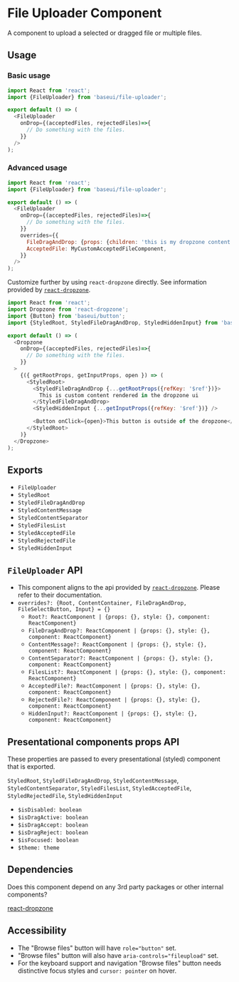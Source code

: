 # File Uploader Component

A component to upload a selected or dragged file or multiple files.

## Usage

### Basic usage

```javascript
import React from 'react';
import {FileUploader} from 'baseui/file-uploader';

export default () => (
  <FileUploader
    onDrop={(acceptedFiles, rejectedFiles)=>{
      // Do something with the files.
    }}
  />
);
```

### Advanced usage

```javascript
import React from 'react';
import {FileUploader} from 'baseui/file-uploader';

export default () => (
  <FileUploader
    onDrop={(acceptedFiles, rejectedFiles)=>{
      // Do something with the files.
    }}
    overrides={{
      FileDragAndDrop: {props: {children: 'this is my dropzone content'}},
      AcceptedFile: MyCustomAcceptedFileComponent,
    }}
  />
);
```

Customize further by using `react-dropzone` directly. See information provided by
[`react-dropzone`](https://react-dropzone.netlify.com/).

```javascript
import React from 'react';
import Dropzone from 'react-dropzone';
import {Button} from 'baseui/button';
import {StyledRoot, StyledFileDragAndDrop, StyledHiddenInput} from 'baseui/file-uploader';

export default () => (
  <Dropzone
    onDrop={(acceptedFiles, rejectedFiles)=>{
      // Do something with the files.
    }}
  >
    {({ getRootProps, getInputProps, open }) => (
      <StyledRoot>
        <StyledFileDragAndDrop {...getRootProps({refKey: '$ref'})}>
          This is custom content rendered in the dropzone ui
        </StyledFileDragAndDrop>
        <StyledHiddenInput {...getInputProps({refKey: '$ref'})} />

        <Button onClick={open}>This button is outside of the dropzone</Button>
      </StyledRoot>
    )}
  </Dropzone>
);
```

## Exports

* `FileUploader`
* `StyledRoot`
* `StyledFileDragAndDrop`
* `StyledContentMessage`
* `StyledContentSeparator`
* `StyledFilesList`
* `StyledAcceptedFile`
* `StyledRejectedFile`
* `StyledHiddenInput`

## `FileUploader` API
* This component aligns to the api provided by [`react-dropzone`](https://react-dropzone.netlify.com/). Please
  refer to their documentation.
* `overrides?: {Root, ContentContainer, FileDragAndDrop, FileSelectButton, Input} = {}`
  * `Root?: ReactComponent | {props: {}, style: {}, component: ReactComponent}`
  * `FileDragAndDrop?: ReactComponent | {props: {}, style: {}, component: ReactComponent}`
  * `ContentMessage?: ReactComponent | {props: {}, style: {}, component: ReactComponent}`
  * `ContentSeparator?: ReactComponent | {props: {}, style: {}, component: ReactComponent}`
  * `FilesList?: ReactComponent | {props: {}, style: {}, component: ReactComponent}`
  * `AcceptedFile?: ReactComponent | {props: {}, style: {}, component: ReactComponent}`
  * `RejectedFile?: ReactComponent | {props: {}, style: {}, component: ReactComponent}`
  * `HiddenInput?: ReactComponent | {props: {}, style: {}, component: ReactComponent}`

## Presentational components props API

These properties are passed to every presentational (styled) component that is exported.

`StyledRoot`, `StyledFileDragAndDrop`, `StyledContentMessage`, `StyledContentSeparator`, `StyledFilesList`,
`StyledAcceptedFile`, `StyledRejectedFile`, `StyledHiddenInput`

* `$isDisabled: boolean`
* `$isDragActive: boolean`
* `$isDragAccept: boolean`
* `$isDragReject: boolean`
* `$isFocused: boolean`
* `$theme: theme`

## Dependencies

Does this component depend on any 3rd party packages or other internal components?

[react-dropzone](https://react-dropzone.netlify.com/)

## Accessibility

* The "Browse files" button will have `role="button"` set.
* "Browse files" button will also have `aria-controls="fileupload"` set.
* For the keyboard support and navigation "Browse files" button needs distinctive focus styles and `cursor: pointer` on hover.
